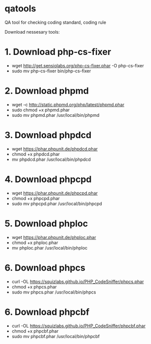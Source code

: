 # qatools
QA tool for checking coding standard, coding rule

Download nessesary tools:

# 1. Download php-cs-fixer
* wget http://get.sensiolabs.org/php-cs-fixer.phar -O php-cs-fixer
* sudo mv php-cs-fixer bin/php-cs-fixer

# 2. Download phpmd
* wget -c http://static.phpmd.org/php/latest/phpmd.phar
* sudo chmod +x phpmd.phar
* sudo mv phpmd.phar /usr/local/bin/phpmd

# 3. Download phpdcd
* wget https://phar.phpunit.de/phpdcd.phar
* chmod +x phpdcd.phar
* mv phpdcd.phar /usr/local/bin/phpdcd

# 4. Download phpcpd
* wget https://phar.phpunit.de/phpcpd.phar
* chmod +x phpcpd.phar
* sudo mv phpcpd.phar /usr/local/bin/phpcpd

# 5. Download phploc
* wget https://phar.phpunit.de/phploc.phar
* chmod +x phploc.phar
* mv phploc.phar /usr/local/bin/phploc

# 6. Download phpcs
* curl -OL https://squizlabs.github.io/PHP_CodeSniffer/phpcs.phar
* chmod +x phpcs.phar
* sudo mv phpcs.phar /usr/local/bin/phpcs

# 6. Download phpcbf
* curl -OL https://squizlabs.github.io/PHP_CodeSniffer/phpcbf.phar
* chmod +x phpcbf.phar
* sudo mv phpcbf.phar /usr/local/bin/phpcbf
